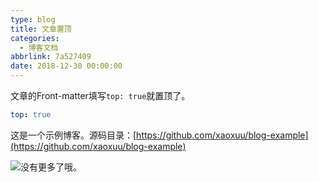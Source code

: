 ```yaml
---
type: blog
title: 文章置顶
categories: 
  - 博客文档
abbrlink: 7a527409
date: 2018-12-30 00:00:00
---
```


文章的Front-matter填写`top: true`就置顶了。
```yml
top: true
```

这是一个示例博客。源码目录：[https://github.com/xaoxuu/blog-example](https://github.com/xaoxuu/blog-example)


<!-- more -->

<img class='emoji tieba' src='https://cdn.jsdelivr.net/gh/xaoxuu/volantis@1.0/img/tieba/捂嘴笑.png'>没有更多了哦。
